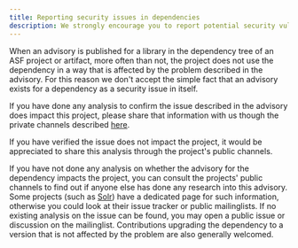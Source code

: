 ```yaml
---
title: Reporting security issues in dependencies
description: We strongly encourage you to report potential security vulnerabilities privately, before disclosing them in a public forum.
---
```


When an advisory is published for a library in the dependency tree of an ASF project or artifact, more often than not, the project does not use the dependency in a way that is affected by the problem described in the advisory. For this reason we don't accept the simple fact that an advisory exists for a dependency as a security issue in itself.

If you have done any analysis to confirm the issue described in the advisory does impact this project, please share that information with us though the private channels described [here](https://security.apache.org/report-code).

If you have verified the issue does not impact the project, it would be appreciated to share this analysis through the project's public channels.

If you have not done any analysis on whether the advisory for the dependency impacts the project, you can consult the projects' public channels to find out if anyone else has done any research into this advisory. Some projects (such as [Solr](https://solr.apache.org/security.html)) have a dedicated page for such information, otherwise you could look at their issue tracker or public mailinglists. If no existing analysis on the issue can be found, you may open a public issue or discussion on the mailinglist. Contributions upgrading the dependency to a version that is not affected by the problem are also generally welcomed.
